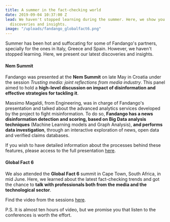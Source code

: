 ```yaml
---
title: A summer in the fact-checking world
date: 2019-09-04 10:37:00 Z
lead: We haven't stopped learning during the summer. Here, we show you our latest
  discoveries and insights.
image: "/uploads/fandango_globalfact6.png"
---
```


Summer has been hot and suffocating for some of Fandango's partners, specially for the ones in Italy, Greece and Spain. However, we haven't stopped learning. Here, we present our latest discoveries and insights.

#### Nem Summit

Fandango was presented at the **Nem Summit** on late May in Croatia under the session *Trusting media: joint reflections from media industry*. This panel aimed to hold a **high-level discussion on impact of disinformation and effective strategies for tackling it**. 

Massimo Magaldi, from Engineering, was in charge of Fandango's presentation and talked about the advanced analytics services developed by the project to fight misinformation. To do so, **Fandango has a news disinformation detection and scoring, based on Big Data analysis techniques** (Machine Learning models and Graph Analysis), **and performs data investigation**, through an interactive exploration of news, open data and verified claims databases.

If you wish to have detailed information about the processes behind these features, please access to the full presentation [here](https://nem-initiative.org/wp-content/uploads/2019/05/magaldi_fandango.pdf).

#### Global Fact 6

We also attended the **Global Fact 6** summit in Cape Town, South Africa, in mid June. Here, we learned about the latest fact-checking trends and got the chance to **talk with professionals both from the media and the technological sector**. 

Find the video from the sessions [here](https://www.poynter.org/fact-checking/2019/global-fact-6/).

P.S. It is almost ten hours of video, but we promise you that listen to the conferences is worth the effort. 
